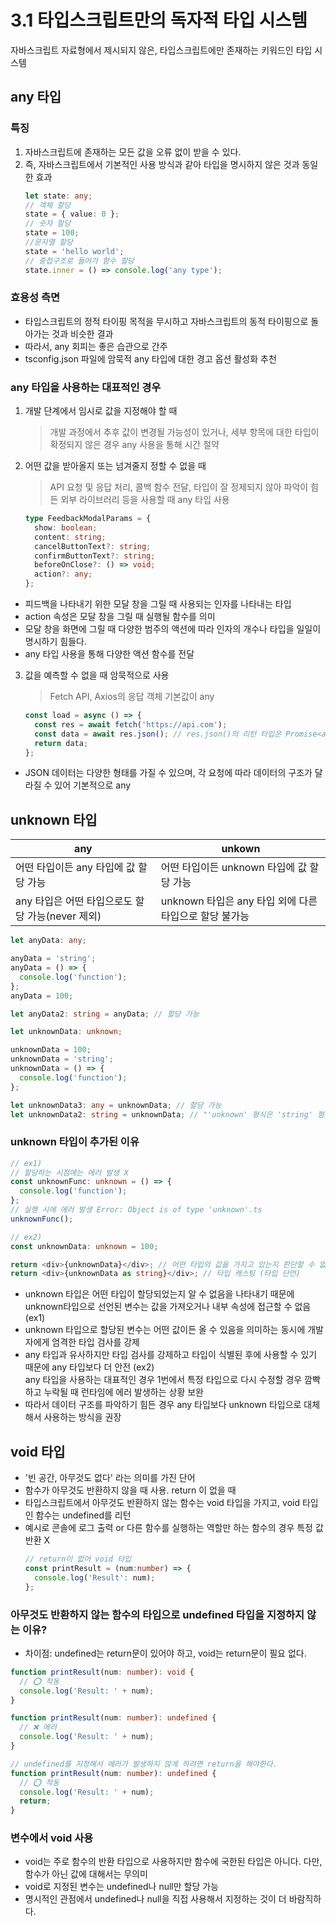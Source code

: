 # 3.1 타입스크립트만의 독자적 타입 시스템

자바스크립트 자료형에서 제시되지 않은, 타입스크립트에만 존재하는 키워드인 타입 시스템

## any 타입

### 특징

1. 자바스크립트에 존재하는 모든 값을 오류 없이 받을 수 있다.
2. 즉, 자바스크립트에서 기본적인 사용 방식과 같아 타입을 명시하지 않은 것과 동일한 효과
   ```ts
   let state: any;
   // 객체 할당
   state = { value: 0 };
   // 숫자 할당
   state = 100;
   //문자열 할당
   state = 'hello world';
   // 중첩구조로 들어가 함수 할당
   state.inner = () => console.log('any type');
   ```

### 효용성 측면

- 타입스크립트의 정적 타이핑 목적을 무시하고 자바스크립트의 동적 타이핑으로 돌아가는 것과 비슷한 결과
- 따라서, any 회피는 좋은 습관으로 간주
- tsconfig.json 파일에 암묵적 any 타입에 대한 경고 옵션 활성화 추천

### any 타입을 사용하는 대표적인 경우

1. 개발 단계에서 임시로 값을 지정해야 할 때
   > 개발 과정에서 추후 값이 변경될 가능성이 있거나, 세부 항목에 대한 타입이 확정되지 않은 경우 any 사용을 통해 시간 절약
2. 어떤 값을 받아올지 또는 넘겨줄지 정할 수 없을 때

   > API 요청 및 응답 처리, 콜백 함수 전달, 타입이 잘 정제되지 않아 파악이 힘든 외부 라이브러리 등을 사용할 때 any 타입 사용

   ```ts
   type FeedbackModalParams = {
     show: boolean;
     content: string;
     cancelButtonText?: string;
     confirmButtonText?: string;
     beforeOnClose?: () => void;
     action?: any;
   };
   ```

- 피드백을 나타내기 위한 모달 창을 그릴 때 사용되는 인자를 나타내는 타입
- action 속성은 모달 창을 그릴 때 실행될 함수를 의미
- 모달 창을 화면에 그릴 때 다양한 범주의 액션에 따라 인자의 개수나 타입을 일일이 명시하기 힘들다.
- any 타입 사용을 통해 다양한 액션 함수를 전달

3. 값을 예측할 수 없을 때 암묵적으로 사용
   > Fetch API, Axios의 응답 객체 기본값이 any
   ```ts
   const load = async () => {
     const res = await fetch('https://api.com');
     const data = await res.json(); // res.json()의 리턴 타입은 Promise<any>로 정의
     return data;
   };
   ```

- JSON 데이터는 다양한 형태를 가질 수 있으며, 각 요청에 따라 데이터의 구조가 달라질 수 있어 기본적으로 any

## unknown 타입

| any                                              | unkown                                                 |
| ------------------------------------------------ | ------------------------------------------------------ |
| 어떤 타입이든 any 타입에 값 할당 가능            | 어떤 타입이든 unknown 타입에 값 할당 가능              |
| any 타입은 어떤 타입으로도 할당 가능(never 제외) | unknown 타입은 any 타입 외에 다른 타입으로 할당 불가능 |

```ts
let anyData: any;

anyData = 'string';
anyData = () => {
  console.log('function');
};
anyData = 100;

let anyData2: string = anyData; // 할당 가능
```

```ts
let unknownData: unknown;

unknownData = 100;
unknownData = 'string';
unknownData = () => {
  console.log('function');
};

let unknownData3: any = unknownData; // 할당 가능
let unknownData2: string = unknownData; // "'unknown' 형식은 'string' 형식에 할당할 수 없습니다." 에러 발생
```

### unknown 타입이 추가된 이유

```ts
// ex1)
// 할당하는 시점에는 에러 발생 X
const unknownFunc: unknown = () => {
  console.log('function');
};
// 실행 시에 에러 발생 Error: Object is of type 'unknown'.ts
unknownFunc();
```

```ts
// ex2)
const unknownData: unknown = 100;

return <div>{unknownData}</div>; // 어떤 타입의 값을 가지고 있는지 판단할 수 없어 컴파일 에러 발생
return <div>{unknownData as string}</div>; // 타입 캐스팅 (타입 단언)
```

- unknown 타입은 어떤 타입이 할당되었는지 알 수 없음을 나타내기 때문에 unknown타입으로 선언된 변수는 값을 가져오거나 내부 속성에 접근할 수 없음 (ex1)
- unknown 타입으로 할당된 변수는 어떤 값이든 올 수 있음을 의미하는 동시에 개발자에게 엄격한 타입 검사를 강제
- any 타입과 유사하지만 타입 검사를 강제하고 타입이 식별된 후에 사용할 수 있기 때문에 any 타입보다 더 안전 (ex2)  
  any 타입을 사용하는 대표적인 경우 1번에서 특정 타입으로 다시 수정할 경우 깜빡하고 누락될 때 런타임에 에러 발생하는 상황 보완
- 따라서 데이터 구조를 파악하기 힘든 경우 any 타입보다 unknown 타입으로 대체해서 사용하는 방식을 권장

## void 타입

- '빈 공간, 아무것도 없다' 라는 의미를 가진 단어
- 함수가 아무것도 반환하지 않을 때 사용. return 이 없을 때
- 타입스크립트에서 아무것도 반환하지 않는 함수는 void 타입을 가지고, void 타입인 함수는 undefined를 리턴
- 예시로 콘솔에 로그 출력 or 다른 함수를 실행하는 역할만 하는 함수의 경우 특정 값 반환 X
  ```ts
  // return이 없어 void 타입
  const printResult = (num:number) => {
    console.log('Result': num);
  };
  ```

### 아무것도 반환하지 않는 함수의 타입으로 undefined 타입을 지정하지 않는 이유?

- 차이점: undefined는 return문이 있어야 하고, void는 return문이 필요 없다.

```ts
function printResult(num: number): void {
  // ⭕️ 작동
  console.log('Result: ' + num);
}

function printResult(num: number): undefined {
  // ❌ 에러
  console.log('Result: ' + num);
}

// undefined를 지정해서 에러가 발생하지 않게 하려면 return을 해야한다.
function printResult(num: number): undefined {
  // ⭕️ 작동
  console.log('Result: ' + num);
  return;
}
```

### 변수에서 void 사용

- void는 주로 함수의 반환 타입으로 사용하지만 함수에 국한된 타입은 아니다. 다만, 함수가 아닌 값에 대해서는 무의미
- void로 지정된 변수는 undefined나 null만 할당 가능
- 명시적인 관점에서 undefined나 null을 직접 사용해서 지정하는 것이 더 바람직하다.
